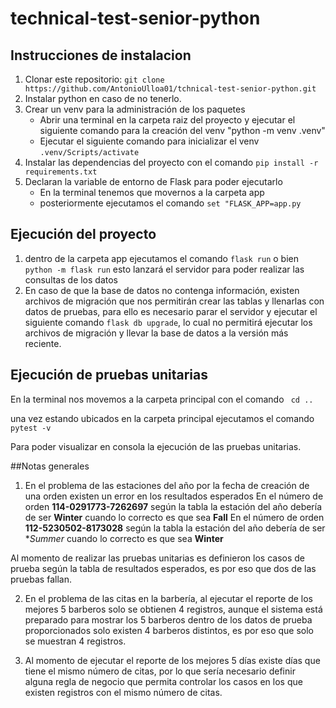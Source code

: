 # technical-test-senior-python

## Instrucciones de instalacion

1. Clonar este repositorio:
  ```git clone https://github.com/AntonioUlloa01/tchnical-test-senior-python.git ```
3. Instalar python en caso de no tenerlo.
4. Crear un venv para la administración de los paquetes
   - Abrir una terminal en la carpeta raiz del proyecto y ejecutar el siguiente comando para la creación del venv "python -m venv .venv"
   - Ejecutar el siguiente comando para inicializar el venv
     ```.venv/Scripts/activate```
5. Instalar las dependencias del proyecto con el comando
     ```pip install -r requirements.txt```
6. Declaran la variable de entorno de Flask para poder ejecutarlo
   - En la terminal tenemos que movernos a la carpeta app
   - posteriormente ejecutamos el comando
     ```set "FLASK_APP=app.py```
  
## Ejecución del proyecto
1. dentro de la carpeta app ejecutamos el comando
   ```flask run```
   o bien
   ```python -m flask run```
   esto lanzará el servidor para poder realizar las consultas de los datos
3. En caso de que la base de datos no contenga información, existen archivos de migración que nos permitirán crear las tablas y llenarlas con datos de pruebas,
   para ello es necesario parar el servidor y ejecutar el siguiente comando
   ```flask db upgrade```, lo cual no permitirá ejecutar los archivos de migración y llevar la base de datos a la versión más reciente.


## Ejecución de pruebas unitarias
En la terminal nos movemos a la carpeta principal con el comando
``` cd ..```

una vez estando ubicados en la carpeta principal ejecutamos el comando
```pytest -v```

Para poder visualizar en consola la ejecución de las pruebas unitarias.


##Notas generales
1. En el problema de las estaciones del año por la fecha de creación de una orden existen un error en los resultados esperados
  En el número de orden **114-0291773-7262697** según la tabla la estación del año debería de ser **Winter** cuando lo correcto es que sea **Fall**
  En el número de orden **112-5230502-8173028** según la tabla la estación del año debería de ser **Summer* cuando lo correcto es que sea **Winter**

  Al momento de realizar las pruebas unitarias es definieron los casos de prueba según la tabla de resultados esperados, es por eso que dos de las pruebas fallan.

2. En el problema de las citas en la barbería, al ejecutar el reporte de los mejores 5 barberos solo se obtienen 4 registros, 
  aunque el sistema está preparado para mostrar los 5 barberos dentro de los datos de prueba proporcionados solo existen 4 barberos distintos, es por eso que
  solo se muestran 4 registros.

3. Al momento de ejecutar el reporte de los mejores 5 días existe días que tiene el mismo número de citas, por lo que sería necesario definir alguna regla de negocio
   que permita controlar los casos en los que existen registros con el mismo número de citas.



